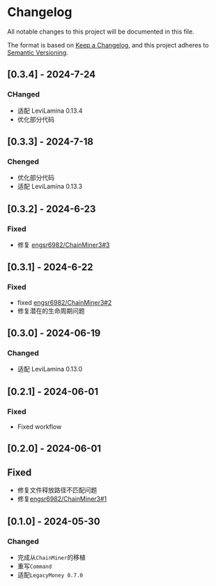 # Changelog

All notable changes to this project will be documented in this file.

The format is based on [Keep a Changelog](https://keepachangelog.com/en/1.0.0/),
and this project adheres to [Semantic Versioning](https://semver.org/spec/v2.0.0.html).

## [0.3.4] - 2024-7-24

### CHanged

- 适配 LeviLamina 0.13.4
- 优化部分代码

## [0.3.3] - 2024-7-18

### Chenged

- 优化部分代码
- 适配 LeviLamina 0.13.3

## [0.3.2] - 2024-6-23

### Fixed

- 修复 [engsr6982/ChainMiner3#3](https://github.com/engsr6982/ChainMiner3/issues/3)

## [0.3.1] - 2024-6-22

### Fixed

- fixed [engsr6982/ChainMiner3#2](https://github.com/engsr6982/ChainMiner3/issues/2)
- 修复潜在的生命周期问题

## [0.3.0] - 2024-06-19

### Changed

- 适配 LeviLamina 0.13.0

## [0.2.1] - 2024-06-01

### Fixed

- Fixed workflow

## [0.2.0] - 2024-06-01

## Fixed

- 修复文件释放路径不匹配问题
- 修复[engsr6982/ChainMiner3#1](https://github.com/engsr6982/ChainMiner3/issues/1)

## [0.1.0] - 2024-05-30

### Changed

- 完成从`ChainMiner`的移植
- 重写`Command`
- 适配`LegacyMoney 0.7.0`

